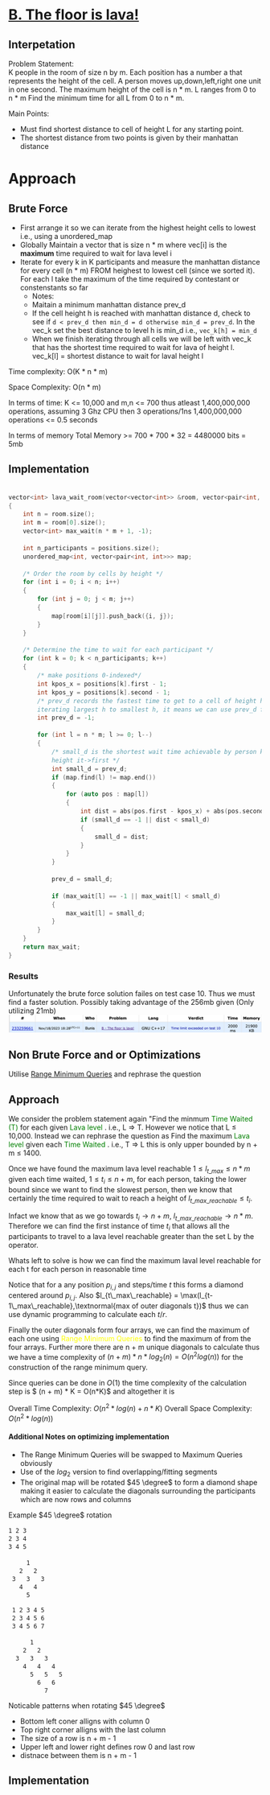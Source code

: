 # [B. The floor is lava!](https://codeforces.com/gym/104782/problem/B)

## Interpetation
Problem Statement: <br>
K people in the room of size n by m. Each position has a number a that represents the height of the cell. A person moves up,down,left,right one unit in one second. The maximum height of the cell is n * m. L ranges from 0 to n * m
Find the minimum time for all L from 0 to n * m.

Main Points:
- Must find shortest distance to cell of height L for any starting point. 
- The shortest distance from two points is given by their manhattan distance

# Approach
## Brute Force
- First arrange it so we can iterate from the highest height cells to lowest i.e., using a unordered_map
- Globally Maintain a vector that is size n * m where vec[i] is the <b>maximum</b> time required to wait for lava level i
- Iterate for every k in K participants and measure the manhattan distance for every cell (n * m) FROM heighest to lowest cell (since we sorted it). For each l take the maximum of the time required by contestant or constenstants so far
    - Notes:
    - Maitain a minimum manhattan distance prev_d
    - If the cell height h is reached with manhattan distance d, check to see if `d < prev_d then min_d = d otherwise min_d = prev_d`. In the vec_k set the best distance to level h is min_d i.e., `vec_k[h] = min_d`
    - When we finish iterating through all cells we will be left with vec_k that has the shortest time required to wait for lava of height l. vec_k[l] = shortest distance to wait for laval height l


Time complexity: O(K * n * m)

Space Complexity: O(n * m)

In terms of time:
K <= 10,000 and m,n <= 700 thus atleast 1,400,000,000 operations, assuming 3 Ghz CPU then 3 operations/1ns  1,400,000,000 operations <= 0.5 seconds 

In terms of memory Total Memory >= 700 * 700 * 32 = 4480000 bits = 5mb

## Implementation

```C++

vector<int> lava_wait_room(vector<vector<int>> &room, vector<pair<int, int>> &positions)
{
    int n = room.size();
    int m = room[0].size();
    vector<int> max_wait(n * m + 1, -1);

    int n_participants = positions.size();
    unordered_map<int, vector<pair<int, int>>> map;

    /* Order the room by cells by height */
    for (int i = 0; i < n; i++)
    {
        for (int j = 0; j < m; j++)
        {
            map[room[i][j]].push_back({i, j});
        }
    }

    /* Determine the time to wait for each participant */
    for (int k = 0; k < n_participants; k++)
    {
        /* make positions 0-indexed*/
        int kpos_x = positions[k].first - 1;
        int kpos_y = positions[k].second - 1;
        /* prev_d records the fastest time to get to a cell of height h, since we are
        iterating largest h to smallest h, it means we can use prev_d for the current h */
        int prev_d = -1;

        for (int l = n * m; l >= 0; l--)
        {
            /* small_d is the shortest wait time achievable by person k to get to a cell of
            height it->first */
            int small_d = prev_d;
            if (map.find(l) != map.end())
            {
                for (auto pos : map[l])
                {
                    int dist = abs(pos.first - kpos_x) + abs(pos.second - kpos_y);
                    if (small_d == -1 || dist < small_d)
                    {
                        small_d = dist;
                    }
                }
            }

            prev_d = small_d;

            if (max_wait[l] == -1 || max_wait[l] < small_d)
            {
                max_wait[l] = small_d;
            }
        }
    }
    return max_wait;
}
```

###  Results 
Unfortunately the brute force solution failes on test case 10. Thus we must find a faster solution. Possibly taking advantage of the 256mb given (Only utilizing 21mb)
![brute_force_floor](./brute_force_floor_lava.png)



## Non Brute Force and or Optimizations
Utilise [Range Minimum Queries](https://en.wikipedia.org/wiki/Range_minimum_query) and rephrase the question

## Approach 

We consider the problem statement again "Find the minmum <span style="color:green">Time Waited (T)</span> for each given <span style="color:green"> Lava level </span>.
i.e., L $\Rightarrow$ T. However we notice that L $\leq$ 10,000. Instead we can rephrase the question as Find the maximum <span style="color:green"> Lava level </span> given each <span style="color:green"> Time Waited </span>. i.e., T $\Rightarrow$ L this is only upper bounded by n + m $\leq$ 1400.


Once we have found the maximum lava level reachable $1 \leq l_{t\_max} \leq n * m$ given each time waited, $1 \leq t_i \leq n + m$, for each person, taking the lower bound since we want to find the slowest person, then we know that certainly the time required to wait to reach a height of  $l_{t\_max\_reachable}  \leq t_i$.

Infact we know that as we go towards $t_i \rightarrow n + m$, $l_{t\_max\_reachable} \rightarrow n * m$. Therefore we can find the first instance of time $t_i$ that allows all the participants to travel to a  lava level reachable greater than the set L by the operator.

Whats left to solve is how we can find the maximum laval level reachable for each t for each person in reasonable time

Notice that for a any position $p_{i,j}$ and steps/time $t$ this forms a diamond centered around $p_{i,j}$. Also $l_{t\_max\_reachable} = \max(l_{t-1\_max\_reachable},\textnormal{max of outer diagonals t})$ thus we can use dynamic programming to calculate each $t/r$.

Finally the outer diagonals form four arrays, we can find the maximum of each one using <span style="color:yellow">Range Minimum Queries</span> to find the maximum of from the four arrays. Further more there are n + m unique diagonals to calculate thus we have a time complexity of $(n + m)*n*log_2(n) =  O(n^2 log(n))$ for the construction of the range minimum query.

Since queries can be done in $O(1)$ the time complexity of the calculation step is $ (n + m) * K = O(n*K)$ and altogether it is

 Overall Time Complexity: $O(n^2*log(n) + n*K)$
 Overall Space Complexity: $O(n^2*log(n))$


 #### Additional Notes on optimizing implementation
 - The Range Minimum Queries will be swapped to Maximum Queries obviously
 - Use of the $log_2$ version to find overlapping/fitting segments
 - The original map will be rotated $45 \degree$ to form a diamond shape making it easier to calculate the diagonals surrounding the participants which are now rows and columns

Example $45 \degree$ rotation
```
1 2 3     
2 3 4     
3 4 5     

     1
   2   2
 3   3   3
   4   4
     5

```
```
 1 2 3 4 5
 2 3 4 5 6
 3 4 5 6 7

      1     
    2   2
  3   3   3
    4   4   4
      5   5   5
        6   6
          7     
```
Noticable patterns when rotating $45 \degree$
- Bottom left coner alligns with column 0
- Top right corner alligns with the last column
- The size of a row is n + m - 1
- Upper left and lower right defines row 0 and last row 
- distnace between them is n + m - 1

## Implementation
